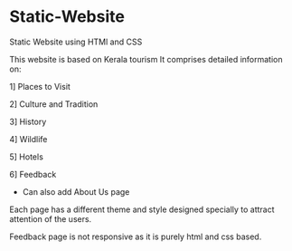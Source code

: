 # Static-Website
Static Website using HTMl and CSS

This website is based on Kerala tourism 
It comprises detailed information on:

1] Places to Visit

2] Culture and Tradition

3] History

4] Wildlife

5] Hotels

6] Feedback

* Can also add About Us page

Each page has a different theme and style designed specially to attract attention of the users.

Feedback page is not responsive as it is purely html and css based.

